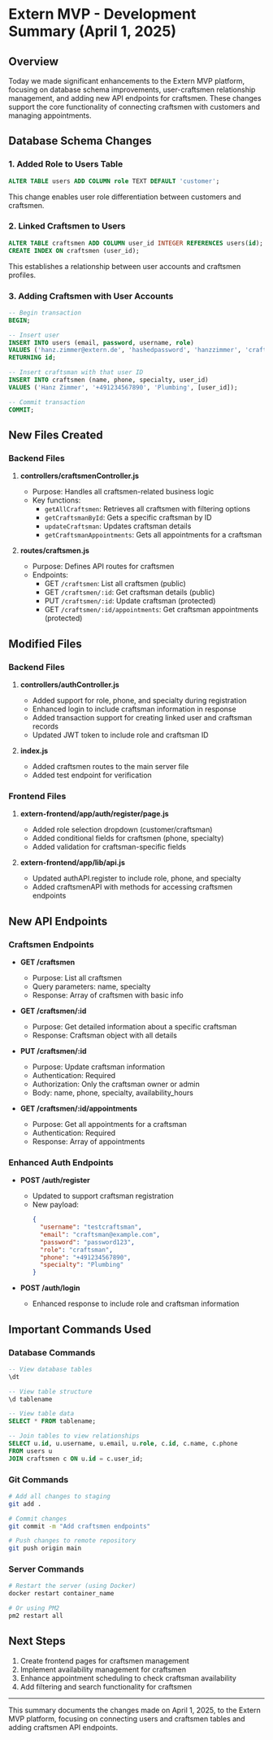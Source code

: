 # Extern MVP - Development Summary (April 1, 2025)

## Overview
Today we made significant enhancements to the Extern MVP platform, focusing on database schema improvements, user-craftsmen relationship management, and adding new API endpoints for craftsmen. These changes support the core functionality of connecting craftsmen with customers and managing appointments.

## Database Schema Changes

### 1. Added Role to Users Table
```sql
ALTER TABLE users ADD COLUMN role TEXT DEFAULT 'customer';
```
This change enables user role differentiation between customers and craftsmen.

### 2. Linked Craftsmen to Users
```sql
ALTER TABLE craftsmen ADD COLUMN user_id INTEGER REFERENCES users(id);
CREATE INDEX ON craftsmen (user_id);
```
This establishes a relationship between user accounts and craftsmen profiles.

### 3. Adding Craftsmen with User Accounts
```sql
-- Begin transaction
BEGIN;

-- Insert user
INSERT INTO users (email, password, username, role)
VALUES ('hanz.zimmer@extern.de', 'hashedpassword', 'hanzzimmer', 'craftsman')
RETURNING id;

-- Insert craftsman with that user ID
INSERT INTO craftsmen (name, phone, specialty, user_id)
VALUES ('Hanz Zimmer', '+491234567890', 'Plumbing', [user_id]);

-- Commit transaction
COMMIT;
```

## New Files Created

### Backend Files

1. **controllers/craftsmenController.js**
   - Purpose: Handles all craftsmen-related business logic
   - Key functions:
     - `getAllCraftsmen`: Retrieves all craftsmen with filtering options
     - `getCraftsmanById`: Gets a specific craftsman by ID
     - `updateCraftsman`: Updates craftsman details
     - `getCraftsmanAppointments`: Gets all appointments for a craftsman

2. **routes/craftsmen.js**
   - Purpose: Defines API routes for craftsmen
   - Endpoints:
     - GET `/craftsmen`: List all craftsmen (public)
     - GET `/craftsmen/:id`: Get craftsman details (public)
     - PUT `/craftsmen/:id`: Update craftsman (protected)
     - GET `/craftsmen/:id/appointments`: Get craftsman appointments (protected)

## Modified Files

### Backend Files

1. **controllers/authController.js**
   - Added support for role, phone, and specialty during registration
   - Enhanced login to include craftsman information in response
   - Added transaction support for creating linked user and craftsman records
   - Updated JWT token to include role and craftsman ID

2. **index.js**
   - Added craftsmen routes to the main server file
   - Added test endpoint for verification

### Frontend Files

1. **extern-frontend/app/auth/register/page.js**
   - Added role selection dropdown (customer/craftsman)
   - Added conditional fields for craftsmen (phone, specialty)
   - Added validation for craftsman-specific fields

2. **extern-frontend/app/lib/api.js**
   - Updated authAPI.register to include role, phone, and specialty
   - Added craftsmenAPI with methods for accessing craftsmen endpoints

## New API Endpoints

### Craftsmen Endpoints
- **GET /craftsmen**
  - Purpose: List all craftsmen
  - Query parameters: name, specialty
  - Response: Array of craftsmen with basic info

- **GET /craftsmen/:id**
  - Purpose: Get detailed information about a specific craftsman
  - Response: Craftsman object with all details

- **PUT /craftsmen/:id**
  - Purpose: Update craftsman information
  - Authentication: Required
  - Authorization: Only the craftsman owner or admin
  - Body: name, phone, specialty, availability_hours

- **GET /craftsmen/:id/appointments**
  - Purpose: Get all appointments for a craftsman
  - Authentication: Required
  - Response: Array of appointments

### Enhanced Auth Endpoints
- **POST /auth/register**
  - Updated to support craftsman registration
  - New payload:
    ```json
    {
      "username": "testcraftsman",
      "email": "craftsman@example.com",
      "password": "password123",
      "role": "craftsman",
      "phone": "+491234567890",
      "specialty": "Plumbing"
    }
    ```

- **POST /auth/login**
  - Enhanced response to include role and craftsman information

## Important Commands Used

### Database Commands
```sql
-- View database tables
\dt

-- View table structure
\d tablename

-- View table data
SELECT * FROM tablename;

-- Join tables to view relationships
SELECT u.id, u.username, u.email, u.role, c.id, c.name, c.phone
FROM users u
JOIN craftsmen c ON u.id = c.user_id;
```

### Git Commands
```bash
# Add all changes to staging
git add .

# Commit changes
git commit -m "Add craftsmen endpoints"

# Push changes to remote repository
git push origin main
```

### Server Commands
```bash
# Restart the server (using Docker)
docker restart container_name

# Or using PM2
pm2 restart all
```

## Next Steps
1. Create frontend pages for craftsmen management
2. Implement availability management for craftsmen
3. Enhance appointment scheduling to check craftsman availability
4. Add filtering and search functionality for craftsmen

---

This summary documents the changes made on April 1, 2025, to the Extern MVP platform, focusing on connecting users and craftsmen tables and adding craftsmen API endpoints.

